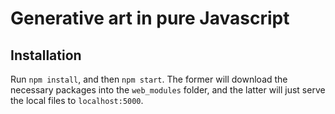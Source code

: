 # Generative art in pure Javascript

## Installation

Run `npm install`, and then `npm start`. The former will download the necessary packages into the `web_modules` folder, and the latter will just serve the local files to `localhost:5000`.
